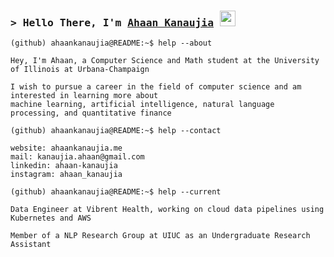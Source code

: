 ### <samp>&gt; Hello There, I'm <a href="https://ahaankanaujia.me/" target="_blank">Ahaan Kanaujia</a> <img src="https://media.giphy.com/media/hvRJCLFzcasrR4ia7z/giphy.gif" width="25"></h4>

```console
(github) ahaankanaujia@README:~$ help --about

Hey, I'm Ahaan, a Computer Science and Math student at the University of Illinois at Urbana-Champaign

I wish to pursue a career in the field of computer science and am interested in learning more about 
machine learning, artificial intelligence, natural language processing, and quantitative finance

(github) ahaankanaujia@README:~$ help --contact

website: ahaankanaujia.me
mail: kanaujia.ahaan@gmail.com
linkedin: ahaan-kanaujia
instagram: ahaan_kanaujia

(github) ahaankanaujia@README:~$ help --current

Data Engineer at Vibrent Health, working on cloud data pipelines using Kubernetes and AWS

Member of a NLP Research Group at UIUC as an Undergraduate Research Assistant
```
